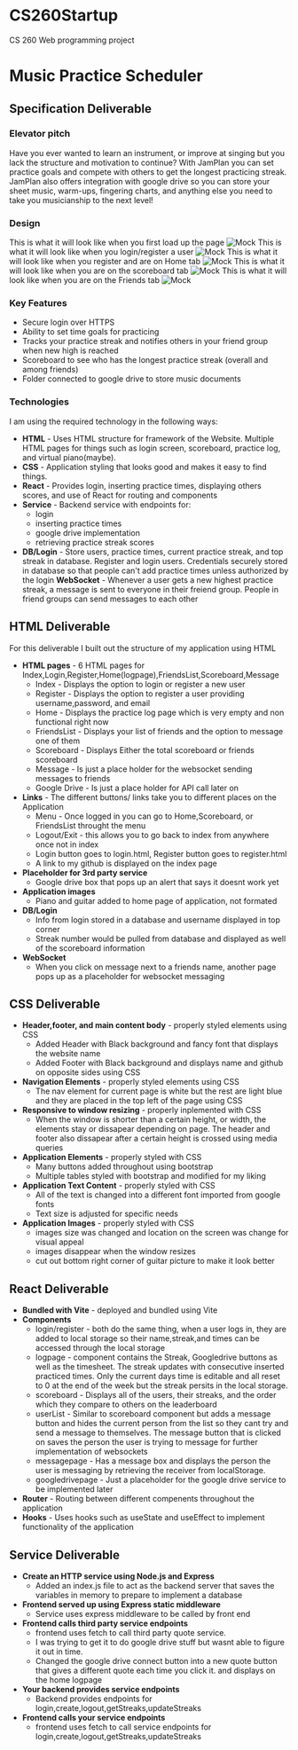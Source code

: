 # CS260Startup
CS 260 Web programming project

# Music Practice Scheduler

## Specification Deliverable

### Elevator pitch

Have you ever wanted to learn an instrument, or improve at singing but you lack the structure and motivation to continue? With JamPlan you can set practice goals and compete with others to get the longest practicing streak. JamPlan also offers integration with google drive so you can store your sheet music, warm-ups, fingering charts, and anything else you need to take you musicianship to the next level!

### Design 

This is what it will look like when you first load up the page
![Mock](public/Homepage.jpg)
This is what it will look like when you login/register a user
![Mock](public/LoginPage.jpg)
This is what it will look like when you register and are on Home tab
![Mock](public/LogPage.jpg)
This is what it will look like when you are on the scoreboard tab
![Mock](public/ScoreboardPage.jpg)
This is what it will look like when you are on the Friends tab
![Mock](public/FriendsListPage.jpg)

### Key Features

- Secure login over HTTPS
- Ability to set time goals for practicing 
- Tracks your practice streak and notifies others in your friend group when new high is reached 
- Scoreboard to see who has the longest practice streak (overall and among friends)
- Folder connected to google drive to store music documents


### Technologies 

I am using the required technology in the following ways:

- **HTML** - Uses HTML structure for framework of the Website. Multiple HTML pages for things such as login screen, scoreboard, practice log, and virtual piano(maybe). 
- **CSS** - Application styling that looks good and makes it easy to find things.
- **React** - Provides login, inserting practice times, displaying others scores, and use of React for routing and components 
- **Service** - Backend service with endpoints for:
   - login
   - inserting practice times
   - google drive implementation 
   - retrieving practice streak scores 
- **DB/Login** - Store users, practice times, current practice streak, and top streak in database. Register and login users. Credentials securely stored in database so that people can't add practice times unless authorized by the login
**WebSocket** - Whenever a user gets a new highest practice streak, a message is sent to everyone in their freiend group. People in friend groups can send messages to each other

## HTML Deliverable

For this deliverable I built out the structure of my application using HTML

- **HTML pages** - 6 HTML pages for Index,Login,Register,Home(logpage),FriendsList,Scoreboard,Message
   - Index - Displays the option to login or register a new user
   - Register - Displays the option to register a user providing username,password, and email
   - Home - Displays the practice log page which is very empty and non functional right now
   - FriendsList - Displays your list of friends and the option to message one of them
   - Scoreboard - Displays Either the total scoreboard or friends scoreboard
   - Message - Is just a place holder for the websocket sending messages to friends 
   - Google Drive - Is just a place holder for API call later on
- **Links** - The different buttons/ links take you to different places on the Application
   - Menu - Once logged in you can go to Home,Scoreboard, or FriendsList throught the menu
   - Logout/Exit - this allows you to go back to index from anywhere once not in index
   - Login button goes to login.html, Register button goes to register.html
   - A link to my github is displayed on the index page
- **Placeholder for 3rd party service**
   - Google drive box that pops up an alert that says it doesnt work yet
- **Application images** 
   - Piano and guitar added to home page of application, not formated 
- **DB/Login**
   - Info from login stored in a database and username displayed in top corner
   - Streak number would be pulled from database and displayed as well of the scoreboard information
- **WebSocket**
   - When you click on message next to a friends name, another page pops up as a placeholder for websocket messaging

## CSS Deliverable

- **Header,footer, and main content body** - properly styled elements using CSS
   - Added Header with Black background and fancy font that displays the website name
   - Added Footer with Black background and displays name and github on opposite sides using CSS
- **Navigation Elements** - properly styled elements using CSS
   - The nav element for current page is white but the rest are light blue and they are placed in the top left of the page using CSS
- **Responsive to window resizing** - properly inplemented with CSS
   - When the window is shorter than a certain height, or width, the elements stay or dissapear depending on page. The header and footer also dissapear after a certain height is crossed using media queries
- **Application Elements** - properly styled with CSS
   - Many buttons added throughout using bootstrap
   - Multiple tables styled with bootstrap and modified for my liking
- **Application Text Content** - properly styled with CSS
   - All of the text is changed into a different font imported from google fonts
   - Text size is adjusted for specific needs
- **Application Images** - properly styled with CSS
   - images size was changed and location on the screen was change for visual appeal
   - images disappear when the window resizes
   - cut out bottom right corner of guitar picture to make it look better

## React Deliverable 
- **Bundled with Vite** - deployed and bundled using Vite
- **Components** 
   - login/register - both do the same thing, when a user logs in, they are added to local storage so their name,streak,and times can be accessed through the local storage
   - logpage - component contains the Streak, Googledrive buttons as well as the timesheet. The streak updates with consecutive inserted practiced times. Only the current days time is editable and all reset to 0 at the end of the week but the streak persits in the local storage. 
   - scoreboard - Displays all of the users, their streaks, and the order which they compare to others on the leaderboard
   - userList - Similar to scoreboard component but adds a message button and hides the current person from the list so they cant try and send a message to themselves. The message button that is clicked on saves the person the user is trying to message for further implementation of websockets
   - messagepage - Has a message box and displays the person the user is messaging by retrieving the receiver from localStorage. 
   - googledrivepage - Just a placeholder for the google drive service to be implemented later
- **Router** - Routing between different compenents throughout the application
- **Hooks** - Uses hooks such as useState and useEffect to implement functionality of the application

## Service Deliverable

- **Create an HTTP service using Node.js and Express**
   - Added an index.js file to act as the backend server that saves the variables in memory to prepare to implement a database
- **Frontend served up using Express static middleware**
   - Service uses express middleware to be called by front end
- **Frontend calls third party service endpoints**
   - frontend uses fetch to call third party quote service.
   - I was trying to get it to do google drive stuff but wasnt able to figure it out in time.
   - Changed the google drive connect button into a new quote button that gives a different quote each time you click it. and displays on the home logpage
- **Your backend provides service endpoints**
   - Backend provides endpoints for login,create,logout,getStreaks,updateStreaks
- **Frontend calls your service endpoints**
   - frontend uses fetch to call service endpoints for login,create,logout,getStreaks,updateStreaks